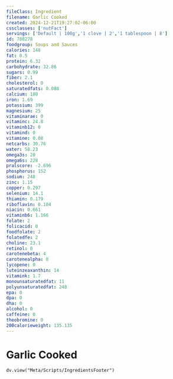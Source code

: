 ```yaml
---
fileClass: Ingredient
filename: Garlic Cooked
created: 2024-12-21T19:27:02-06:00
cssclasses: ['nutFact']
servings: ['Default | 100g','1 clove | 2','1 tablespoon | 8']
id: 788278
foodgroup: Soups and Sauces
calories: 148
fat: 0.5
protein: 6.32
carbohydrate: 32.86
sugars: 0.99
fiber: 2.1
cholesterol: 0
saturatedfats: 0.088
calcium: 180
iron: 1.69
potassium: 399
magnesium: 25
vitaminarae: 0
vitaminc: 24.8
vitaminb12: 0
vitamind: 0
vitamine: 0.08
netcarbs: 30.76
water: 58.23
omega3s: 20
omega6s: 228
pralscore: -2.696
phosphorus: 152
sodium: 248
zinc: 1.15
copper: 0.297
selenium: 14.1
thiamin: 0.179
riboflavin: 0.104
niacin: 0.661
vitaminb6: 1.166
folate: 2
folicacid: 0
foodfolate: 2
folatedfe: 2
choline: 23.1
retinol: 0
carotenebeta: 4
carotenealpha: 0
lycopene: 0
luteinzeaxanthin: 14
vitamink: 1.7
monounsaturatedfat: 11
polyunsaturatedfat: 248
epa: 0
dpa: 0
dha: 0
alcohol: 0
caffeine: 0
theobromine: 0
200calorieweight: 135.135
---
```


# Garlic Cooked

```dataviewjs
dv.view("Meta/Scripts/IngredientsFooter")
```